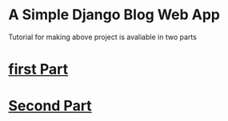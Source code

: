 # A Simple Django Blog Web App 
Tutorial for making above project is avaliable in two parts 
# [first Part](https://medium.com/the-techie-trio/networking-a097b6e2316d")
# [Second Part](https://medium.com/the-techie-trio/setting-up-the-environment-for-django-project-39dcafef7c23)
